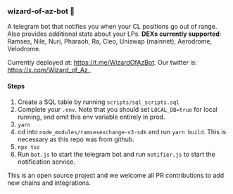 ### wizard-of-az-bot 🧙

A telegram bot that notifies you when your CL positions go out of range. Also provides additional stats about your LPs.
**DEXs currently supported**: Ramses, Nile, Nuri, Pharaoh, Ra, Cleo, Uniswap (mainnet), Aerodrome, Velodrome.

Currently deployed at: https://t.me/WizardOfAzBot. Our twitter is: https://x.com/Wizard_of_Az_


#### Steps
1. Create a SQL table by running `scripts/sql_scripts.sql`
2. Complete your `.env`. Note that you should set `LOCAL_DB=true` for local running, and omit this env variable entirely in prod.
3. `yarn`
4. cd into `node_modules/ramsesexchange-v3-sdk` and run `yarn build`. This is necessary as this repo was from github.
5. `npx tsc`
6. Run `bot.js` to start the telegram bot and run `notifier.js` to start the notification service.

This is an open source project and we welcome all PR contributions to add new chains and integrations.